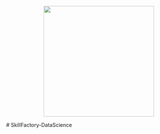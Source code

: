 <p align='center'> <img src = 'https://www.sostav.ru/images/news/2023/03/28/2mmiokl8.jpg' width='300'> </p>
# SkillFactory-DataScience